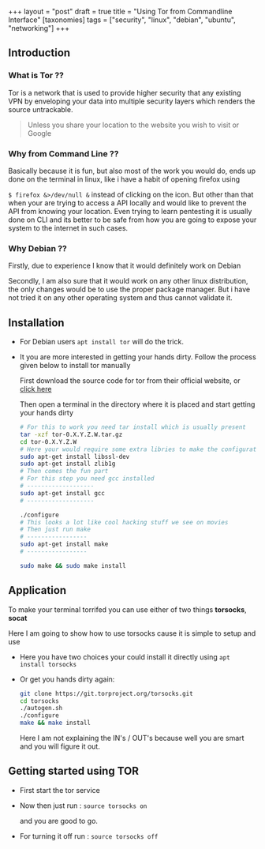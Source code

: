 +++
layout = "post"
draft = true
title = "Using Tor from Commandline Interface"
[taxonomies]
    tags = ["security", "linux", "debian", "ubuntu", "networking"]
+++

## Introduction

### What is Tor ??

Tor is a network that is used to provide higher security that any existing VPN by enveloping your data into multiple security layers which renders the source untrackable.

> Unless you share your location to the website you wish to visit or Google

### Why from Command Line ??

Basically because it is fun, but also most of the work you would do, ends up done on the terminal in linux, like i have a habit of opening firefox using

`$ firefox &>/dev/null &` instead of clicking on the icon. But other than that when your are trying to access a API locally and would like to prevent the API from knowing your location. Even trying to learn pentesting it is usually done on CLI and its better to be safe from how you are going to expose your system to the internet in such cases.

### Why Debian ??

Firstly, due to experience I know that it would definitely work on Debian

Secondly, I am also sure that it would work on any other linux distribution, the only changes would be to use the proper package manager. But i have not tried it on any other operating system and thus cannot validate it.

## Installation

- For Debian users `apt install tor` will do the trick.

- It you are more interested in getting your hands dirty. Follow the process given below to install tor manually

  First download the source code for tor from their official website, or [click here](https://2019.www.torproject.org/download/download.html.en)

  Then open a terminal in the directory where it is placed and start getting your hands dirty

  ```bash
  # For this to work you need tar install which is usually present
  tar -xzf tor-0.X.Y.Z.W.tar.gz
  cd tor-0.X.Y.Z.W
  # Here your would require some extra libries to make the configuration of the source successful, that are openssl and zlib or just run:
  sudo apt-get install libssl-dev
  sudo apt-get install zlib1g
  # Then comes the fun part
  # For this step you need gcc installed
  # -------------------
  sudo apt-get install gcc
  # -------------------

  ./configure
  # This looks a lot like cool hacking stuff we see on movies
  # Then just run make
  # -----------------
  sudo apt-get install make
  # -----------------

  sudo make && sudo make install

  ```

## Application

To make your terminal torrifed you can use either of two things **torsocks**, **socat**

Here I am going to show how to use torsocks cause it is simple to setup and use

- Here you have two choices your could install it directly using `apt install torsocks`

- Or get you hands dirty again:

  ```bash
  git clone https://git.torproject.org/torsocks.git
  cd torsocks
  ./autogen.sh
  ./configure
  make && make install
  ```

  Here I am not explaining the IN's / OUT's because well you are smart and you will figure it out.

## Getting started using TOR

- First start the tor service

- Now then just run : `source torsocks on`

  and you are good to go.

- For turning it off run : `source torsocks off`
